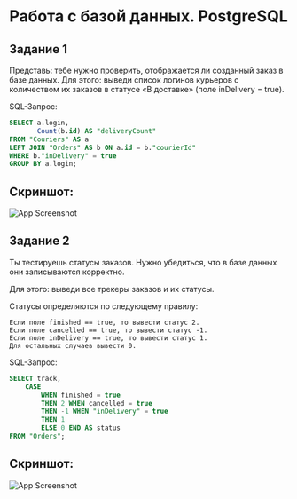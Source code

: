 # Работа с базой данных. PostgreSQL

## Задание 1

Представь: тебе нужно проверить, отображается ли созданный заказ в базе данных.
Для этого: выведи список логинов курьеров с количеством их заказов в статусе «В доставке» (поле inDelivery = true). 

SQL-Запрос:
```sql
SELECT a.login, 
       Count(b.id) AS "deliveryCount" 
FROM "Couriers" AS a 
LEFT JOIN "Orders" AS b ON a.id = b."courierId"
WHERE b."inDelivery" = true
GROUP BY a.login;
```
## Скриншот:
![App Screenshot](https://imgur.com/afMjADN.jpg)

## Задание 2

Ты тестируешь статусы заказов. Нужно убедиться, что в базе данных они записываются корректно.

Для этого: выведи все трекеры заказов и их статусы. 

Статусы определяются по следующему правилу:
```
Если поле finished == true, то вывести статус 2.
Если поле canсelled == true, то вывести статус -1.
Если поле inDelivery == true, то вывести статус 1.
Для остальных случаев вывести 0.
```
SQL-Запрос:
```sql
SELECT track, 
    CASE 
        WHEN finished = true 
        THEN 2 WHEN cancelled = true 
        THEN -1 WHEN "inDelivery" = true 
        THEN 1 
        ELSE 0 END AS status 
FROM "Orders";
```

## Скриншот:
![App Screenshot](https://imgur.com/Re2D2i4.jpg)
